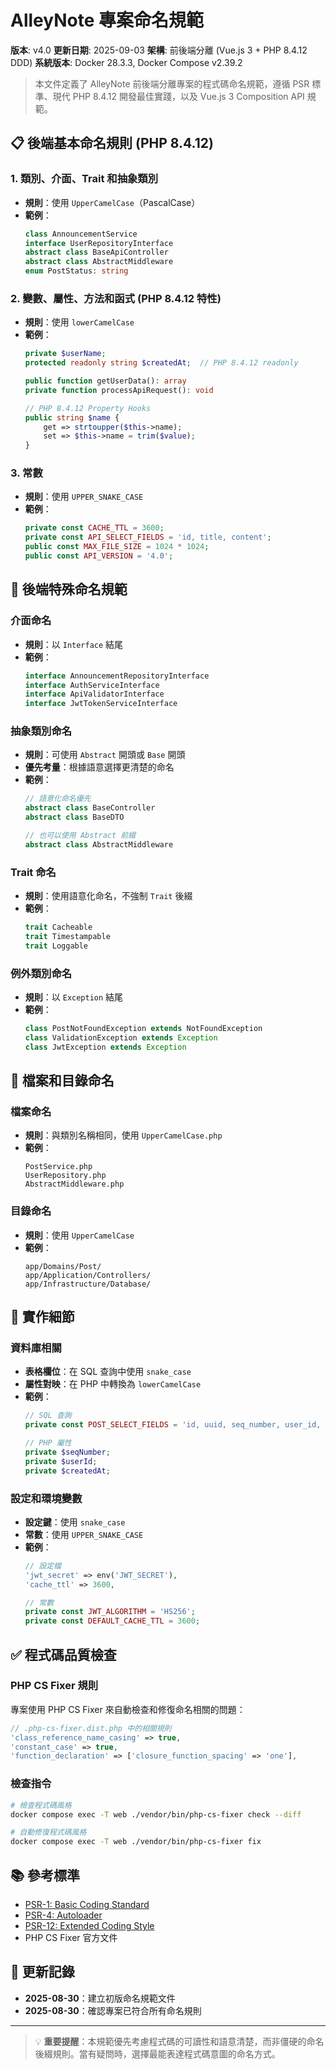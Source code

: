 # AlleyNote 專案命名規範

**版本**: v4.0
**更新日期**: 2025-09-03
**架構**: 前後端分離 (Vue.js 3 + PHP 8.4.12 DDD)
**系統版本**: Docker 28.3.3, Docker Compose v2.39.2

> 本文件定義了 AlleyNote 前後端分離專案的程式碼命名規範，遵循 PSR 標準、現代 PHP 8.4.12 開發最佳實踐，以及 Vue.js 3 Composition API 規範。

## 📋 後端基本命名規則 (PHP 8.4.12)

### 1. 類別、介面、Trait 和抽象類別
- **規則**：使用 `UpperCamelCase`（PascalCase）
- **範例**：
  ```php
  class AnnouncementService
  interface UserRepositoryInterface
  abstract class BaseApiController
  abstract class AbstractMiddleware
  enum PostStatus: string
  ```

### 2. 變數、屬性、方法和函式 (PHP 8.4.12 特性)
- **規則**：使用 `lowerCamelCase`
- **範例**：
  ```php
  private $userName;
  protected readonly string $createdAt;  // PHP 8.4.12 readonly

  public function getUserData(): array
  private function processApiRequest(): void

  // PHP 8.4.12 Property Hooks
  public string $name {
      get => strtoupper($this->name);
      set => $this->name = trim($value);
  }
  ```

### 3. 常數
- **規則**：使用 `UPPER_SNAKE_CASE`
- **範例**：
  ```php
  private const CACHE_TTL = 3600;
  private const API_SELECT_FIELDS = 'id, title, content';
  public const MAX_FILE_SIZE = 1024 * 1024;
  public const API_VERSION = '4.0';
  ```

## 🎯 後端特殊命名規範

### 介面命名
- **規則**：以 `Interface` 結尾
- **範例**：
  ```php
  interface AnnouncementRepositoryInterface
  interface AuthServiceInterface
  interface ApiValidatorInterface
  interface JwtTokenServiceInterface
  ```

### 抽象類別命名
- **規則**：可使用 `Abstract` 開頭或 `Base` 開頭
- **優先考量**：根據語意選擇更清楚的命名
- **範例**：
  ```php
  // 語意化命名優先
  abstract class BaseController
  abstract class BaseDTO

  // 也可以使用 Abstract 前綴
  abstract class AbstractMiddleware
  ```

### Trait 命名
- **規則**：使用語意化命名，不強制 `Trait` 後綴
- **範例**：
  ```php
  trait Cacheable
  trait Timestampable
  trait Loggable
  ```

### 例外類別命名
- **規則**：以 `Exception` 結尾
- **範例**：
  ```php
  class PostNotFoundException extends NotFoundException
  class ValidationException extends Exception
  class JwtException extends Exception
  ```

## 📁 檔案和目錄命名

### 檔案命名
- **規則**：與類別名稱相同，使用 `UpperCamelCase.php`
- **範例**：
  ```
  PostService.php
  UserRepository.php
  AbstractMiddleware.php
  ```

### 目錄命名
- **規則**：使用 `UpperCamelCase`
- **範例**：
  ```
  app/Domains/Post/
  app/Application/Controllers/
  app/Infrastructure/Database/
  ```

## 🔧 實作細節

### 資料庫相關
- **表格欄位**：在 SQL 查詢中使用 `snake_case`
- **屬性對映**：在 PHP 中轉換為 `lowerCamelCase`
- **範例**：
  ```php
  // SQL 查詢
  private const POST_SELECT_FIELDS = 'id, uuid, seq_number, user_id, created_at';

  // PHP 屬性
  private $seqNumber;
  private $userId;
  private $createdAt;
  ```

### 設定和環境變數
- **設定鍵**：使用 `snake_case`
- **常數**：使用 `UPPER_SNAKE_CASE`
- **範例**：
  ```php
  // 設定檔
  'jwt_secret' => env('JWT_SECRET'),
  'cache_ttl' => 3600,

  // 常數
  private const JWT_ALGORITHM = 'HS256';
  private const DEFAULT_CACHE_TTL = 3600;
  ```

## ✅ 程式碼品質檢查

### PHP CS Fixer 規則
專案使用 PHP CS Fixer 來自動檢查和修復命名相關的問題：

```php
// .php-cs-fixer.dist.php 中的相關規則
'class_reference_name_casing' => true,
'constant_case' => true,
'function_declaration' => ['closure_function_spacing' => 'one'],
```

### 檢查指令
```bash
# 檢查程式碼風格
docker compose exec -T web ./vendor/bin/php-cs-fixer check --diff

# 自動修復程式碼風格
docker compose exec -T web ./vendor/bin/php-cs-fixer fix
```

## 📚 參考標準

- [PSR-1: Basic Coding Standard](https://www.php-fig.org/psr/psr-1/)
- [PSR-4: Autoloader](https://www.php-fig.org/psr/psr-4/)
- [PSR-12: Extended Coding Style](https://www.php-fig.org/psr/psr-12/)
- PHP CS Fixer 官方文件

## 🔄 更新記錄

- **2025-08-30**：建立初版命名規範文件
- **2025-08-30**：確認專案已符合所有命名規則

---

> 💡 **重要提醒**：本規範優先考慮程式碼的可讀性和語意清楚，而非僵硬的命名後綴規則。當有疑問時，選擇最能表達程式碼意圖的命名方式。
